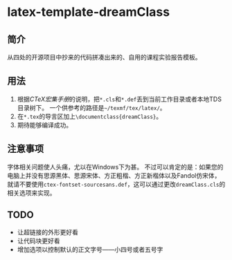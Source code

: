 # latex-template-dreamClass

## 简介
从四处的开源项目中抄来的代码拼凑出来的、自用的课程实验报告模板。

## 用法

1. 根据*CTeX宏集手册*的说明，把`*.cls`和`*.def`丢到当前工作目录或者本地TDS目录树下。
一个供参考的路径是`~/texmf/tex/latex/`。
2. 在`*.tex`的导言区加上`\documentclass{dreamClass}`。
3. 期待能够编译成功。

## 注意事项
字体相关问题使人头痛，尤以在Windows下为甚。
不过可以肯定的是：如果您的电脑上并没有思源黑体、思源宋体、方正粗楷、方正新楷体以及Fandol仿宋体，
就请不要使用`ctex-fontset-sourcesans.def`，这可以通过更改`dreamClass.cls`的相关选项来实现。

## TODO

- 让超链接的外形更好看
- 让代码块更好看
- 增加选项以控制默认的正文字号——小四号或者五号字
